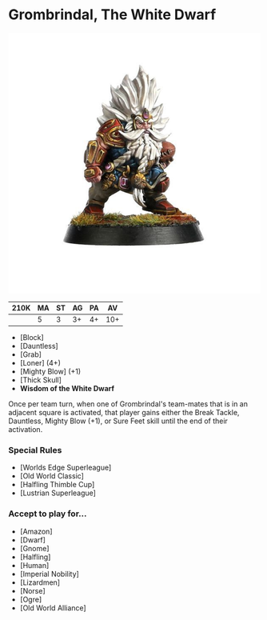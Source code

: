 # Grombrindal, The White Dwarf

![](../media/starplayers/Grombrindal.jpg)

| 210K  | MA | ST | AG | PA | AV |
| --- | --- | --- | --- | --- | --- |
| | 5 | 3 | 3+ | 4+ | 10+ |

* [Block]
* [Dauntless]
* [Grab]
* [Loner] (4+)
* [Mighty Blow] (+1)
* [Thick Skull]
* **Wisdom of the White Dwarf**

Once per team turn, when one of Grombrindal's team-mates that is in an adjacent square is activated, that player gains either the Break Tackle, Dauntless, Mighty Blow (+1), or Sure Feet skill until the end of their activation.

### Special Rules
* [Worlds Edge Superleague]
* [Old World Classic]
* [Halfling Thimble Cup]
* [Lustrian Superleague]

### Accept to play for...
* [Amazon]
* [Dwarf]
* [Gnome]
* [Halfling]
* [Human]
* [Imperial Nobility]
* [Lizardmen]
* [Norse]
* [Ogre]
* [Old World Alliance]
